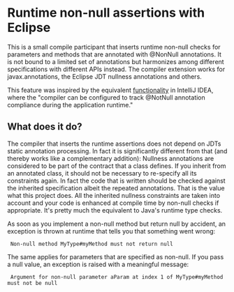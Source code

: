 Runtime non-null assertions with Eclipse
========================================

This is a small compile participant that inserts runtime non-null checks for parameters and methods that are annotated with @NonNull annotations. It is not bound to a limited
set of annotations but harmonizes among different specifications with different APIs instead. The compiler extension works for javax.annotations, the Eclipse JDT nullness annotations and others.

This feature was inspired by the equivalent [functionality](http://www.jetbrains.com/idea/features/annotation_java.html) in IntelliJ IDEA, where the "compiler can be configured to track @NotNull annotation compliance during the application runtime."

What does it do?
----------------

The compiler that inserts the runtime assertions does not depend on JDTs static annotation processing. In fact it is significantly different from that (and thereby works like a complementary addition): Nullness annotations are considered to be part of the contract that a class defines. If you inherit from an annotated class, it should not be necessary to re-specify all its constraints again. In fact the code that is written should be checked against the inherited specification albeit the repeated annotations. That is the value what this project does. All the inherited nullness constraints are taken into account and your code is enhanced at compile time by non-null checks if appropriate. It's pretty much the equivalent to Java's runtime type checks.

As soon as you implement a non-null method but return null by accident, an exception is thrown at runtime that tells you that something went wrong:

```
 Non-null method MyType#myMethod must not return null
```

The same applies for parameters that are specified as non-null. If you pass a null value, an exception is raised with a meaningful message:

```
 Argument for non-null parameter aParam at index 1 of MyType#myMethod must not be null
```

